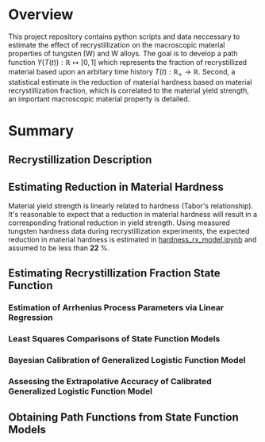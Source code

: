 # Overview

This project repository contains python scripts and data neccessary to estimate the effect of recrystillization on the macroscopic material properties of tungsten (W) and W alloys. 
The goal is to develop a path function $Y(T(t)): \mathbb{R} \mapsto [0,1]$ which represents the fraction of recrystillized material based upon an arbitary time history $T(t): \mathbb{R}_+ \to \mathbb{R}$. 
Second, a statistical estimate in the reduction of material hardness based on material recrystillization fraction, which is correlated to the material yield strength, an important macroscopic material property is detailed. 

# Summary

## Recrystillization Description 

## Estimating Reduction in Material Hardness
Material yield strength is linearly related to hardness (Tabor's relationship). It's reasonable to expect that a reduction in material hardness will result in a corresponding frational reduction in yield strength. 
Using measured tungsten hardness data during recrystillization experiments, the expected reduction in material hardness is estimated in [hardness_rx_model.ipynb](hardness_rx_model.ipynb) and assumed to be less than $\mathbf{22}$ \%.
## Estimating Recrystillization Fraction State Function
### Estimation of Arrhenius Process Parameters via Linear Regression
### Least Squares Comparisons of State Function Models
### Bayesian Calibration of Generalized Logistic Function Model
### Assessing the Extrapolative Accuracy of Calibrated Generalized Logistic Function Model
## Obtaining Path Functions from State Function Models

